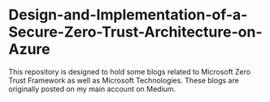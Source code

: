 # Design-and-Implementation-of-a-Secure-Zero-Trust-Architecture-on-Azure
This repository is designed to hold some blogs related to Microsoft Zero Trust Framework as well as Microsoft Technologies. These blogs are originally posted on my main account on Medium.
